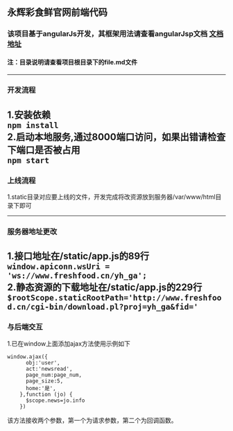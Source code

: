 ## 永辉彩食鲜官网前端代码

### 该项目基于angularJs开发，其框架用法请查看angularJsp文档  [文档地址](https://www.runoob.com/angularjs/angularjs-reference.html)  

#### 注：目录说明请查看项目根目录下的file.md文件
---
### 开发流程
1.安装依赖  
  ```npm install```  
2.启动本地服务,通过8000端口访问，如果出错请检查下端口是否被占用  
  ```npm start```
---
### 上线流程
1.static目录对应要上线的文件，开发完成将改资源放到服务器/var/www/html目录下即可

---
### 服务器地址更改
1.接口地址在/static/app.js的89行  
  ```window.apiconn.wsUri = 'ws://www.freshfood.cn/yh_ga';```  
2.静态资源的下载地址在/static/app.js的229行  
  ```$rootScope.staticRootPath='http://www.freshfood.cn/cgi-bin/download.pl?proj=yh_ga&fid='```  
---
### 与后端交互
1.已在window上面添加ajax方法使用示例如下
```
window.ajax({
      obj:'user',
      act:'newsread',
      page_num:page_num,
      page_size:5,
      home:'是',
    },function (jo) {
      $scope.news=jo.info
    })
```
该方法接收两个参数，第一个为请求参数，第二个为回调函数。
